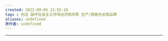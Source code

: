```yaml
---
created: 2022-09-06 12:55:10
tags : 刑法 破坏社会主义市场经济秩序罪 生产/销售伪劣商品罪
aliases: undefined
原作者: undefined
---
```

---




